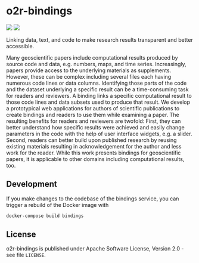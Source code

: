 # o2r-bindings

[![](https://images.microbadger.com/badges/version/o2rproject/o2r-bindings.svg)](https://microbadger.com/images/o2rproject/o2r-bindings "Get your own version badge on microbadger.com") [![](https://images.microbadger.com/badges/image/o2rproject/o2r-bindings.svg)](https://microbadger.com/images/o2rproject/o2r-bindings "Get your own image badge on microbadger.com")

Linking data, text, and code to make research results transparent and better accessible.

Many geoscientific papers include computational results produced by source code and data, e.g. numbers, maps, and time series. Increasingly, papers provide access to the underlying materials as supplements. However, these can be complex including several files each having numerous code lines or data columns. Identifying those parts of the code and the dataset underlying a specific result can be a time-consuming task for readers and reviewers. A binding links a specific computational result to those code lines and data subsets used to produce that result. We develop a prototypical web applications for authors of scientific publications to create bindings and readers to use them while examining a paper. The resulting benefits for readers and reviewers are twofold: First, they can better understand how specific results were achieved and easily change parameters in the code with the help of user interface widgets, e.g. a slider. Second, readers can better build upon published research by reusing existing materials resulting in acknowledgement for the author and less work for the reader. While this work presents bindings for geoscientific papers, it is applicable to other domains including computational results, too.

## Development

If you make changes to the codebase of the bindings service, you can trigger a rebuild of the Docker image with

```bash
docker-compose build bindings
```

## License

o2r-bindings is published under Apache Software License, Version 2.0 - see file `LICENSE`.
